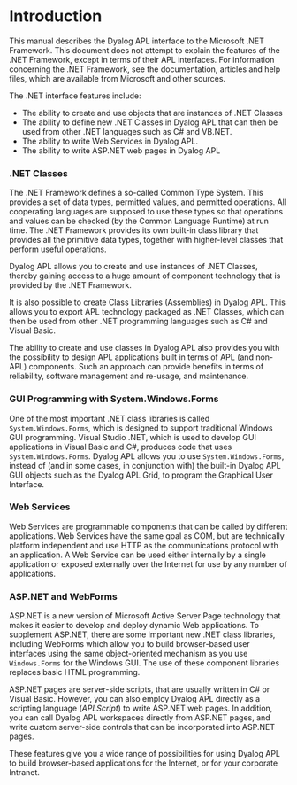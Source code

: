 # Introduction

This manual describes the Dyalog APL interface to the Microsoft .NET Framework. This document does not attempt to explain the features of the .NET Framework, except in terms of their APL interfaces. For information concerning the .NET Framework, see the documentation, articles and help files, which are available from Microsoft and other sources.

The .NET interface features include:

- The ability to create and use objects that are instances of .NET Classes
- The ability to define new .NET Classes in Dyalog APL that can then be used from other .NET languages such as C# and VB.NET.
- The ability to write Web Services in Dyalog APL.
- The ability to write ASP.NET web pages in Dyalog APL
### .NET Classes

The .NET Framework defines a so-called Common Type System. This provides a set of data types, permitted values, and permitted operations. All cooperating languages are supposed to use these types so that operations and values can be checked (by the Common Language Runtime) at run time. The .NET Framework provides its own built-in class library that provides all the primitive data types, together with higher-level classes that perform useful operations.

Dyalog APL allows you to create and use instances of .NET Classes, thereby gaining access to a huge amount of component technology that is provided by the .NET Framework.

It is also possible to create Class Libraries (Assemblies) in Dyalog APL. This allows you to export APL technology packaged as .NET Classes, which can then be used from other .NET programming languages such as C# and Visual Basic.

The ability to create and use classes in Dyalog APL also provides you with the possibility to design APL applications built in terms of APL (and non-APL) components. Such an approach can provide benefits in terms of reliability, software management and re-usage, and maintenance.

### GUI Programming with System.Windows.Forms

One of the most important .NET class libraries is called `System.Windows.Forms`, which is designed to support traditional Windows GUI programming. Visual Studio .NET, which is used to develop GUI applications in Visual Basic and C#, produces code that uses `System.Windows.Forms`. Dyalog APL allows you to use `System.Windows.Forms`, instead of (and in some cases, in conjunction with) the built-in Dyalog APL GUI objects such as the Dyalog APL Grid, to program the Graphical User Interface.

### Web Services

Web Services are programmable components that can be called by different applications. Web Services have the same goal as COM, but are technically platform independent and use HTTP as the communications protocol with an application. A Web Service can be used either internally by a single application or exposed externally over the Internet for use by any number of applications.

### ASP.NET and WebForms

ASP.NET is a new version of Microsoft Active Server Page technology that makes it easier to develop and deploy dynamic Web applications. To supplement ASP.NET, there are some important new .NET class libraries, including WebForms which allow you to build browser-based user interfaces using the same object-oriented mechanism as you use `Windows.Forms` for the Windows GUI. The use of these component libraries replaces basic HTML programming.

ASP.NET pages are server-side scripts, that are usually written in C# or Visual Basic. However, you can also employ Dyalog APL directly as a scripting language (*APLScript*) to write ASP.NET web pages. In addition, you can call Dyalog APL workspaces directly from ASP.NET pages, and write custom server-side controls that can be incorporated into ASP.NET pages.

These features give you a wide range of possibilities for using Dyalog APL to build browser-based applications for the Internet, or for your corporate Intranet.
